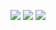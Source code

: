 ![](https://media.tenor.com/NPuM7-0uJZIAAAAM/luffy-g5-one-piece-1072.gif)
![](https://media.tenor.com/cOhgxKZrGqQAAAAM/zoro-one-piece.gif)
![](https://media.tenor.com/q1XJU0nG-JYAAAAM/sanji.gif)
